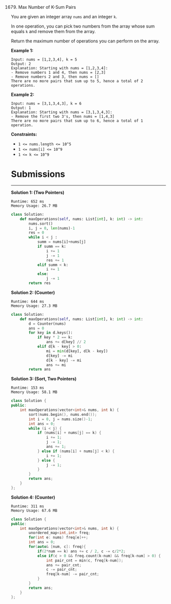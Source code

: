 1679. Max Number of K-Sum Pairs

You are given an integer array `nums` and an integer `k`.

In one operation, you can pick two numbers from the array whose sum equals `k` and remove them from the array.

Return the maximum number of operations you can perform on the array.

 

**Example 1:**
```
Input: nums = [1,2,3,4], k = 5
Output: 2
Explanation: Starting with nums = [1,2,3,4]:
- Remove numbers 1 and 4, then nums = [2,3]
- Remove numbers 2 and 3, then nums = []
There are no more pairs that sum up to 5, hence a total of 2 operations.
```

**Example 2:**
```
Input: nums = [3,1,3,4,3], k = 6
Output: 1
Explanation: Starting with nums = [3,1,3,4,3]:
- Remove the first two 3's, then nums = [1,4,3]
There are no more pairs that sum up to 6, hence a total of 1 operation.
```

**Constraints:**

* `1 <= nums.length <= 10^5`
* `1 <= nums[i] <= 10^9`
* `1 <= k <= 10^9`

# Submissions
---
**Solution 1: (Two Pointers)**
```
Runtime: 652 ms
Memory Usage: 26.7 MB
```
```python
class Solution:
    def maxOperations(self, nums: List[int], k: int) -> int:
        nums.sort()
        i, j = 0, len(nums)-1
        res = 0
        while i < j :
            summ = nums[i]+nums[j]
            if summ == k:
                i += 1
                j -= 1
                res += 1
            elif summ < k:
                i += 1
            else:
                j -= 1
        return res
```

**Solution 2: (Counter)**
```
Runtime: 644 ms
Memory Usage: 27.3 MB
```
```python
class Solution:
    def maxOperations(self, nums: List[int], k: int) -> int:
        d = Counter(nums)
        ans = 0
        for key in d.keys():
            if key * 2 == k:
                ans += d[key] // 2
            elif d[k - key] > 0:
                mi = min(d[key], d[k - key])
                d[key] -= mi     
                d[k - key] -= mi
                ans += mi
        return ans
```

**Solution 3: (Sort, Two Pointers)**
```
Runtime: 153 ms
Memory Usage: 58.1 MB
```
```c++
class Solution {
public:
    int maxOperations(vector<int>& nums, int k) {
        sort(nums.begin(), nums.end());
        int i = 0, j = nums.size()-1;
        int ans = 0;
        while (i < j) {
            if (nums[i] + nums[j] == k) {
                i += 1;
                j -= 1;
                ans += 1;
            } else if (nums[i] + nums[j] < k) {
                i += 1;
            } else {
                j -= 1;
            }
        }
        return ans;
    }
};
```

**Solution 4: (Counter)**
```
Runtime: 311 ms
Memory Usage: 67.6 MB
```
```c++
class Solution {
public:
    int maxOperations(vector<int>& nums, int k) {
        unordered_map<int,int> freq;
        for(int e: nums) freq[e]++;
        int ans = 0;
        for(auto& [num, c]: freq){
            if(2*num == k) ans += c / 2, c -= c/2*2; 
            else if(c > 0 && freq.count(k-num) && freq[k-num] > 0) {                
                int pair_cnt = min(c, freq[k-num]);
                ans += pair_cnt;
                c -= pair_cnt;
                freq[k-num] -= pair_cnt;                
            }            
        }
        return ans;
    }
};
```
